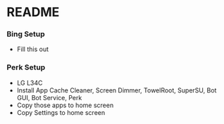 # README #

### Bing Setup ###

* Fill this out

### Perk Setup ###

* LG L34C
* Install App Cache Cleaner, Screen Dimmer, TowelRoot, SuperSU, Bot GUI, Bot Service, Perk
* Copy those apps to home screen
* Copy Settings to home screen